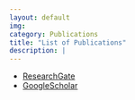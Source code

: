 ```yaml
---
layout: default
img: 
category: Publications
title: "List of Publications"
description: |
---
```


- [ResearchGate](https://www.researchgate.net/profile/Daniela_Cassol)
- [GoogleScholar](https://scholar.google.com/citations?user=SJKCmboAAAAJ&hl=en)
